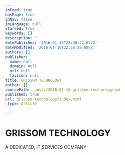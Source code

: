 ```yaml
---
inFeed: true
hasPage: true
inNav: false
inLanguage: null
starred: true
keywords: []
description: ''
datePublished: '2016-01-16T22:38:22.657Z'
dateModified: '2016-01-16T22:38:19.689Z'
authors: []
publisher:
  name: null
  domain: null
  url: null
  favicon: null
title: GRISSOM TECHNOLOGY
author: []
sourcePath: _posts/2016-01-16-grissom-technology.md
published: true
url: grissom-technology/index.html
_type: Article

---
```

# GRISSOM TECHNOLOGY

A DEDICATED, IT SERVICES COMPANY